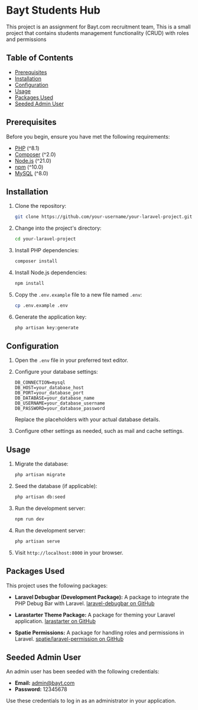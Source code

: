 # Bayt Students Hub

This project is an assignment for Bayt.com recruitment team,
This is a small project that contains students management functionality (CRUD) with roles and permissions

## Table of Contents

- [Prerequisites](#prerequisites)
- [Installation](#installation)
- [Configuration](#configuration)
- [Usage](#usage)
- [Packages Used](#packages-used)
- [Seeded Admin User](#seeded-admin-user)

## Prerequisites

Before you begin, ensure you have met the following requirements:

- [PHP](https://www.php.net/) (^8.1)
- [Composer](https://getcomposer.org/) (^2.0)
- [Node.js](https://nodejs.org/) (^21.0)
- [npm](https://www.npmjs.com/) (^10.0)
- [MySQL](https://www.mysql.com/) (^8.0)

## Installation

1. Clone the repository:

    ```bash
    git clone https://github.com/your-username/your-laravel-project.git
    ```

2. Change into the project's directory:

    ```bash
    cd your-laravel-project
    ```

3. Install PHP dependencies:

    ```bash
    composer install
    ```

4. Install Node.js dependencies:

    ```bash
    npm install
    ```

5. Copy the `.env.example` file to a new file named `.env`:

    ```bash
    cp .env.example .env
    ```

6. Generate the application key:

    ```bash
    php artisan key:generate
    ```

## Configuration

1. Open the `.env` file in your preferred text editor.

2. Configure your database settings:

    ```env
    DB_CONNECTION=mysql
    DB_HOST=your_database_host
    DB_PORT=your_database_port
    DB_DATABASE=your_database_name
    DB_USERNAME=your_database_username
    DB_PASSWORD=your_database_password
    ```

    Replace the placeholders with your actual database details.

3. Configure other settings as needed, such as mail and cache settings.

## Usage

1. Migrate the database:

    ```bash
    php artisan migrate
    ```

2. Seed the database (if applicable):

    ```bash
    php artisan db:seed
    ```

3. Run the development server:

    ```bash
    npm run dev
    ```
    
4. Run the development server:

    ```bash
    php artisan serve
    ```

5. Visit `http://localhost:8000` in your browser.

## Packages Used

This project uses the following packages:

- **Laravel Debugbar (Development Package):** A package to integrate the PHP Debug Bar with Laravel. [laravel-debugbar on GitHub](https://github.com/barryvdh/laravel-debugbar)

- **Larastarter Theme Package:** A package for theming your Laravel application. [larastarter on GitHub](https://github.com/your-username/larastarter)

- **Spatie Permissions:** A package for handling roles and permissions in Laravel. [spatie/laravel-permission on GitHub](https://github.com/spatie/laravel-permission)

## Seeded Admin User

An admin user has been seeded with the following credentials:

- **Email:** admin@bayt.com
- **Password:** 12345678

Use these credentials to log in as an administrator in your application.
